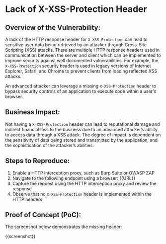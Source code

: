 # Lack of X-XSS-Protection Header

## Overview of the Vulnerability:

A lack of the HTTP response header for `X-XSS-Protection` can lead to sensitive user data being retrieved by an attacker through Cross-Site Scripting (XSS) attacks. There are multiple HTTP response headers used in communication between the server and client which can be implemented to improve security against well documented vulnerabilities. For example, the `X-XSS-Protection` security header is used in legacy versions of Internet Explorer, Safari, and Chrome to prevent clients from loading reflected XSS attacks.

An advanced attacker can leverage a missing `X-XSS-Protection` header to bypass security controls of an application to execute code within a user's browser.

## Business Impact:

Not having a `X-XSS-Protection` header can lead to reputational damage and indirect financial loss to the business due to an advanced attacker’s ability to access data through a XSS attack. The degree of impact is dependent on the sensitivity of data being stored and transmitted by the application, and the sophistication of the attacker’s abilities.

## Steps to Reproduce:

1. Enable a HTTP interception proxy, such as Burp Suite or OWASP ZAP
1. Navigate to the following endpoint using a browser: {{URL}}
1. Capture the request using the HTTP interception proxy and review the response
1. Observe that no `X-XSS-Protection` header is implemented within the HTTP headers

## Proof of Concept (PoC):

The screenshot below demonstrates the missing header:

{{screenshot}}
